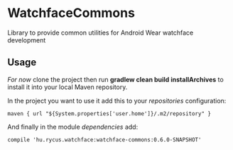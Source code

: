 # WatchfaceCommons
Library to provide common utilities for Android Wear watchface development

Usage
-----
*For now* clone the project then run **gradlew clean build installArchives** to install it into your local Maven repository.

In the project you want to use it add this to your *repositories* configuration:
```
maven { url "${System.properties['user.home']}/.m2/repository" }
```

And finally in the module *dependencies* add:
```
compile 'hu.rycus.watchface:watchface-commons:0.6.0-SNAPSHOT'
```
